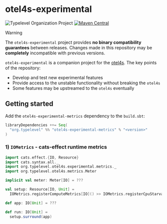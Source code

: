 # otel4s-experimental

![Typelevel Organization Project](https://img.shields.io/badge/typelevel-organization%20project-FF6169.svg)
[![Maven Central](https://maven-badges.herokuapp.com/maven-central/org.typelevel/otel4s-experimental_2.13/badge.svg)](https://maven-badges.herokuapp.com/maven-central/org.typelevel/otel4s-experimental_2.13)

> [!WARNING]  
> The `otel4s-experimental` project provides **no binary compatibility guarantees** between releases. 
> Changes made in this repository may be **completely** incompatible with previous versions.

`otel4s-experimental` is a companion project for the [otel4s][otel4s]. The key points of the repository:
* Develop and test new experimental features
* Provide access to the unstable functionality without breaking the `otel4s`
* Some features may be upstreamed to the `otel4s` eventually

## Getting started

Add the `otel4s-experimental-metrics` dependency to the `build.sbt`:
```scala
libraryDependencies ++= Seq(
  "org.typelevel" %% "otel4s-experimental-metrics" % "<version>"
)
```

### 1) `IOMetrics` - cats-effect runtime metrics

```scala
import cats.effect.{IO, Resource}
import cats.syntax.all._
import org.typelevel.otel4s.experimental.metrics._
import org.typelevel.otel4s.metrics.Meter

implicit val meter: Meter[IO] = ???

val setup: Resource[IO, Unit] =
  IOMetrics.registerComputeMetrics[IO]() >> IOMetrics.registerCpuStarvationMetrics[IO]()

def app: IO[Unit] = ???

def run: IO[Unit] =
  setup.surround(app)
```

[otel4s]: https://github.com/typelevel/otel4s
